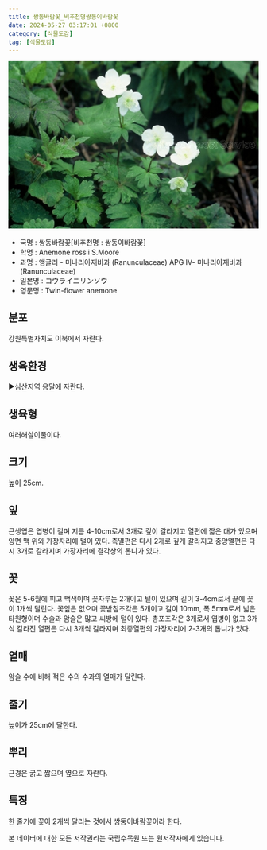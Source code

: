 ```yaml
---
title: 쌍동바람꽃_비추천명쌍동이바람꽃
date: 2024-05-27 03:17:01 +0800
category: [식물도감]
tag: [식물도감]
---
```




![쌍동바람꽃[비추천명 : 쌍동이바람꽃]](/assets/img/fileUpload/plants/basic/Ranunculaceae/Anemone/14088/1_th2.JPG)
- 국명 : 쌍동바람꽃[비추천명 : 쌍동이바람꽃]
- 학명 : Anemone rossii S.Moore
- 과명 : 앵글러 - 미나리아재비과 (Ranunculaceae) APG Ⅳ- 미나리아재비과 (Ranunculaceae)
- 일본명 : コウライニリンソウ
- 영문명 : Twin-flower anemone


## 분포
강원특별자치도 이북에서 자란다.
## 생육환경
▶심산지역 응달에 자란다.
## 생육형
여러해살이풀이다.
## 크기
높이 25cm.
## 잎
근생엽은 엽병이 길며 지름 4-10cm로서 3개로 깊이 갈라지고 열편에 짧은 대가 있으며 양면 맥 위와 가장자리에 털이 있다. 측열편은 다시 2개로 깊게 갈라지고 중앙열편은 다시 3개로 갈라지며 가장자리에 결각상의 톱니가 있다.
## 꽃
꽃은 5-6월에 피고 백색이며 꽃자루는 2개이고 털이 있으며 길이 3-4cm로서 끝에 꽃이 1개씩 달린다. 꽃잎은 없으며 꽃받침조각은 5개이고 길이 10mm, 폭 5mm로서 넓은 타원형이며 수술과 암술은 많고 씨방에 털이 있다. 총포조각은 3개로서 엽병이 없고 3개식 갈라진 열편은 다시 3개씩 갈라지며 최종열편의 가장자리에 2-3개의 톱니가 있다.
## 열매
암술 수에 비해 적은 수의 수과의 열매가 달린다.
## 줄기
높이가 25cm에 달한다.
## 뿌리
근경은 굵고 짧으며 옆으로 자란다.
## 특징
한 줄기에 꽃이 2개씩 달리는 것에서 쌍둥이바람꽃이라 한다.






본 데이터에 대한 모든 저작권리는 국립수목원 또는 원저작자에게 있습니다.
